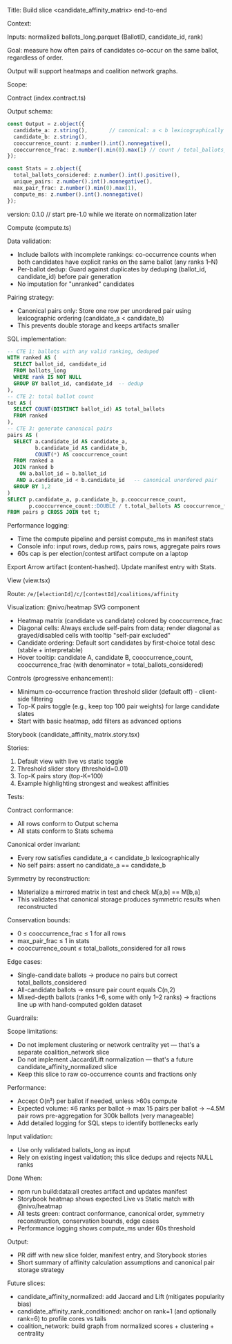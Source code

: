 Title: Build slice <candidate_affinity_matrix> end-to-end

Context:

Inputs: normalized ballots_long.parquet (BallotID, candidate_id, rank)

Goal: measure how often pairs of candidates co-occur on the same ballot, regardless of order.

Output will support heatmaps and coalition network graphs.

Scope:

Contract (index.contract.ts)

Output schema:
```typescript
const Output = z.object({
  candidate_a: z.string(),       // canonical: a < b lexicographically
  candidate_b: z.string(),
  cooccurrence_count: z.number().int().nonnegative(),
  cooccurrence_frac: z.number().min(0).max(1) // count / total_ballots_with_any_rank
});

const Stats = z.object({
  total_ballots_considered: z.number().int().positive(),
  unique_pairs: z.number().int().nonnegative(),
  max_pair_frac: z.number().min(0).max(1),
  compute_ms: z.number().int().nonnegative()
});
```

version: 0.1.0  // start pre-1.0 while we iterate on normalization later

Compute (compute.ts)

Data validation:
- Include ballots with incomplete rankings: co-occurrence counts when both candidates have explicit ranks on the same ballot (any ranks 1–N)
- Per-ballot dedup: Guard against duplicates by deduping (ballot_id, candidate_id) before pair generation
- No imputation for "unranked" candidates

Pairing strategy:
- Canonical pairs only: Store one row per unordered pair using lexicographic ordering (candidate_a < candidate_b)
- This prevents double storage and keeps artifacts smaller

SQL implementation:
```sql
-- CTE 1: ballots with any valid ranking, deduped
WITH ranked AS (
  SELECT ballot_id, candidate_id
  FROM ballots_long
  WHERE rank IS NOT NULL
  GROUP BY ballot_id, candidate_id  -- dedup
),
-- CTE 2: total ballot count
tot AS (
  SELECT COUNT(DISTINCT ballot_id) AS total_ballots
  FROM ranked
),
-- CTE 3: generate canonical pairs
pairs AS (
  SELECT a.candidate_id AS candidate_a,
         b.candidate_id AS candidate_b,
         COUNT(*) AS cooccurrence_count
  FROM ranked a
  JOIN ranked b
    ON a.ballot_id = b.ballot_id
   AND a.candidate_id < b.candidate_id   -- canonical unordered pair
  GROUP BY 1,2
)
SELECT p.candidate_a, p.candidate_b, p.cooccurrence_count,
       p.cooccurrence_count::DOUBLE / t.total_ballots AS cooccurrence_frac
FROM pairs p CROSS JOIN tot t;
```

Performance logging:
- Time the compute pipeline and persist compute_ms in manifest stats
- Console info: input rows, dedup rows, pairs rows, aggregate pairs rows
- 60s cap is per election/contest artifact compute on a laptop

Export Arrow artifact (content-hashed).
Update manifest entry with Stats.

View (view.tsx)

Route: `/e/[electionId]/c/[contestId]/coalitions/affinity`

Visualization: @nivo/heatmap SVG component
- Heatmap matrix (candidate vs candidate) colored by cooccurrence_frac
- Diagonal cells: Always exclude self-pairs from data; render diagonal as grayed/disabled cells with tooltip "self-pair excluded"
- Candidate ordering: Default sort candidates by first-choice total desc (stable + interpretable)
- Hover tooltip: candidate A, candidate B, cooccurrence_count, cooccurrence_frac (with denominator = total_ballots_considered)

Controls (progressive enhancement):
- Minimum co-occurrence fraction threshold slider (default off) - client-side filtering
- Top-K pairs toggle (e.g., keep top 100 pair weights) for large candidate slates
- Start with basic heatmap, add filters as advanced options

Storybook (candidate_affinity_matrix.story.tsx)

Stories:
1. Default view with live vs static toggle
2. Threshold slider story (threshold=0.01)  
3. Top-K pairs story (top-K=100)
4. Example highlighting strongest and weakest affinities

Tests:

Contract conformance:
- All rows conform to Output schema
- All stats conform to Stats schema

Canonical order invariant:
- Every row satisfies candidate_a < candidate_b lexicographically
- No self pairs: assert no candidate_a == candidate_b

Symmetry by reconstruction:
- Materialize a mirrored matrix in test and check M[a,b] == M[b,a]
- This validates that canonical storage produces symmetric results when reconstructed

Conservation bounds:
- 0 ≤ cooccurrence_frac ≤ 1 for all rows
- max_pair_frac ≤ 1 in stats
- cooccurrence_count ≤ total_ballots_considered for all rows

Edge cases:
- Single-candidate ballots → produce no pairs but correct total_ballots_considered
- All-candidate ballots → ensure pair count equals C(n,2) 
- Mixed-depth ballots (ranks 1–6, some with only 1–2 ranks) → fractions line up with hand-computed golden dataset

Guardrails:

Scope limitations:
- Do not implement clustering or network centrality yet — that's a separate coalition_network slice
- Do not implement Jaccard/Lift normalization — that's a future candidate_affinity_normalized slice  
- Keep this slice to raw co-occurrence counts and fractions only

Performance:
- Accept O(n²) per ballot if needed, unless >60s compute
- Expected volume: ≤6 ranks per ballot → max 15 pairs per ballot → ~4.5M pair rows pre-aggregation for 300k ballots (very manageable)
- Add detailed logging for SQL steps to identify bottlenecks early

Input validation:
- Use only validated ballots_long as input
- Rely on existing ingest validation; this slice dedups and rejects NULL ranks

Done When:

- npm run build:data:all creates artifact and updates manifest
- Storybook heatmap shows expected Live vs Static match with @nivo/heatmap
- All tests green: contract conformance, canonical order, symmetry reconstruction, conservation bounds, edge cases
- Performance logging shows compute_ms under 60s threshold

Output:

- PR diff with new slice folder, manifest entry, and Storybook stories
- Short summary of affinity calculation assumptions and canonical pair storage strategy

Future slices:
- candidate_affinity_normalized: add Jaccard and Lift (mitigates popularity bias)
- candidate_affinity_rank_conditioned: anchor on rank=1 (and optionally rank=6) to profile cores vs tails  
- coalition_network: build graph from normalized scores + clustering + centrality
